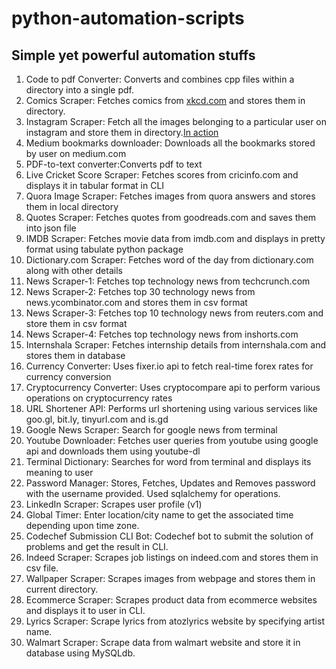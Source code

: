 # python-automation-scripts
## Simple yet powerful automation stuffs  
  
  1. Code to pdf Converter: Converts and combines cpp files within a directory into a single pdf.  
  2. Comics Scraper: Fetches comics from [xkcd.com](https:xkcd.com) and stores them in directory.
  3. Instagram Scraper: Fetch all the images belonging to a particular user on instagram and store them in directory.[In action](https://www.youtube.com/watch?v=n3JW35BYmzA)
  4. Medium bookmarks downloader: Downloads all the bookmarks stored by user on medium.com
  5. PDF-to-text converter:Converts pdf to text
  6. Live Cricket Score Scraper: Fetches scores from cricinfo.com and displays it in tabular format in CLI
  7. Quora Image Scraper: Fetches images from quora answers and stores them in local directory
  8. Quotes Scraper: Fetches quotes from goodreads.com and saves them into json file
  9. IMDB Scraper: Fetches movie data from imdb.com and displays in pretty format using tabulate python package
  10. Dictionary.com Scraper: Fetches word of the day from dictionary.com along with other details
  11. News Scraper-1: Fetches top technology news from techcrunch.com
  12. News Scraper-2: Fetches top 30 technology news from news.ycombinator.com and stores them in csv format
  13. News Scraper-3: Fetches top 10 technology news from reuters.com and store them in csv format
  14. News Scraper-4: Fetches top technology news from inshorts.com
  15. Internshala Scraper: Fetches internship details from internshala.com and stores them in database
  16. Currency Converter: Uses fixer.io api to fetch real-time forex rates for currency conversion
  17. Cryptocurrency Converter: Uses cryptocompare api to perform various operations on cryptocurrency rates
  18. URL Shortener API: Performs url shortening using various services like goo.gl, bit.ly, tinyurl.com and is.gd
  19. Google News Scraper: Search for google news from terminal
  20. Youtube Downloader: Fetches user queries from youtube using google api and downloads them using youtube-dl
  21. Terminal Dictionary: Searches for word from terminal and displays its meaning to user
  22. Password Manager: Stores, Fetches, Updates and Removes password with the username provided. Used sqlalchemy for operations.
  23. LinkedIn Scraper: Scrapes user profile (v1)
  24. Global Timer: Enter location/city name to get the associated time depending upon time zone.
  25. Codechef Submission CLI Bot: Codechef bot to submit the solution of problems and get the result in CLI.
  26. Indeed Scraper: Scrapes job listings on indeed.com and stores them in csv file.
  27. Wallpaper Scraper: Scrapes images from webpage and stores them in current directory.
  28. Ecommerce Scraper: Scrapes product data from ecommerce websites and displays it to user in CLI.  
  29. Lyrics Scraper: Scrape lyrics from atozlyrics website by specifying artist name.
  30. Walmart Scraper: Scrape data from walmart website and store it in database using MySQLdb.
  